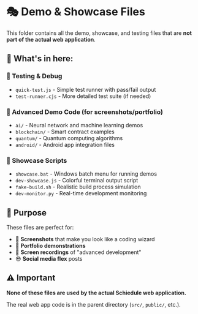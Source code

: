 # 🎭 Demo & Showcase Files

This folder contains all the demo, showcase, and testing files that are **not part of the actual web application**.

## 📁 What's in here:

### 🧪 Testing & Debug
- `quick-test.js` - Simple test runner with pass/fail output
- `test-runner.cjs` - More detailed test suite (if needed)

### 🤖 Advanced Demo Code (for screenshots/portfolio)
- `ai/` - Neural network and machine learning demos
- `blockchain/` - Smart contract examples  
- `quantum/` - Quantum computing algorithms
- `android/` - Android app integration files

### 🚀 Showcase Scripts
- `showcase.bat` - Windows batch menu for running demos
- `dev-showcase.js` - Colorful terminal output script
- `fake-build.sh` - Realistic build process simulation
- `dev-monitor.py` - Real-time development monitoring

## 🎯 Purpose

These files are perfect for:
- 📸 **Screenshots** that make you look like a coding wizard
- 💼 **Portfolio demonstrations** 
- 🎥 **Screen recordings** of "advanced development"
- 😎 **Social media flex** posts

## ⚠️ Important

**None of these files are used by the actual Schiedule web application.** 

The real web app code is in the parent directory (`src/`, `public/`, etc.).
